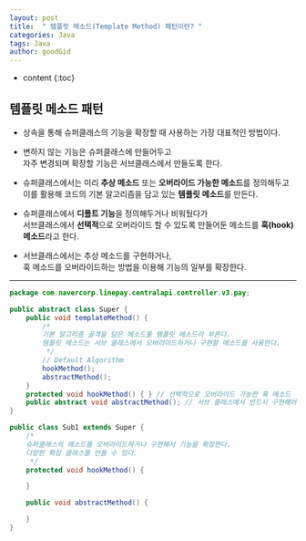 ```yaml
---
layout: post
title:  " 템플릿 메소드(Template Method) 패턴이란? "
categories: Java
tags: Java
author: goodGid
---
```

* content
{:toc}

## 템플릿 메소드 패턴

* 상속을 통해 슈퍼클래스의 기능을 확장할 때 사용하는 가장 대표적인 방법이다.

* 변하지 않는 기능은 슈퍼클래스에 만들어두고 <br> 자주 변경되며 확장할 기능은 서브클래스에서 만들도록 한다.

* 슈퍼클래스에서는 미리 **추상 메소드** 또는 **오버라이드 가능한 메소드**를 정의해두고 <br> 이를 활용해 코드의 기본 알고리즘을 담고 있는 **템플릿 메소드**를 만든다.

* 슈퍼클래스에서 **디폴트 기능**을 정의해두거나 비워뒀다가 <br> 서브클래스에서 **선택적**으로 오버라이드 할 수 있도록 만들어둔 메소드를 **훅(hook) 메소드**라고 한다.

* 서브클래스에서는 추상 메소드를 구현하거나, <br> 훅 메소드를 오버라이드하는 방법을 이용해 기능의 일부를 확장한다.


---

``` java
package com.navercorp.linepay.centralapi.controller.v3.pay;

public abstract class Super {
    public void templateMethod() {
        /*
        기본 알고리즘 골격을 담은 메소드를 템플릿 메소드라 부른다.
        템플릿 메소드는 서브 클래스에서 오버라이드하거나 구현할 메소드를 사용한다.
         */
        // Default Algorithm
        hookMethod();
        abstractMethod();
    }
    protected void hookMethod() { } // 선택적으로 오버라이드 가능한 훅 메소드
    public abstract void abstractMethod(); // 서브 클래스에서 반드시 구현해야하 하는 추상 메소드
}
```

``` java
public class Sub1 extends Super {
    /*
    슈퍼클래스의 메소드를 오버라이드하거나 구현해서 기능을 확장한다.
    다양한 확장 클래스를 만들 수 있다.
     */
    protected void hookMethod() {

    }

    public void abstractMethod() {

    }
}
```